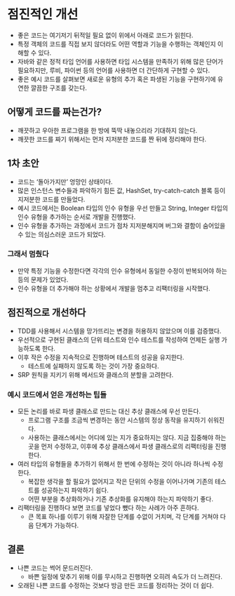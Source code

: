 # 점진적인 개선

- 좋은 코드는 여기저기 뒤적일 필요 없이 위에서 아래로 코드가 읽힌다.
- 특정 객체의 코드를 직접 보지 않더라도 어떤 역할과 기능을 수행하는 객체인지 이해할 수 있다.
- 자바와 같은 정적 타입 언어를 사용하면 타입 시스템을 만족하기 위해 많은 단어가 필요하지만, 루비, 파이썬 등의 언어를 사용하면 더 간단하게 구현할 수 있다.
- 좋은 예시 코드를 살펴보면 새로운 유형의 추가 혹은 파생된 기능을 구현하기에 유연한 깔끔한 구조를 갖는다.

## 어떻게 코드를 짜는건가?

- 깨끗하고 우아한 프로그램을 한 방에 뚝딱 내놓으리라 기대하지 않는다.
- 깨끗한 코드를 짜기 위해서는 먼저 지저분한 코드를 짠 뒤에 정리해야 한다.

## 1차 초안

- 코드는 ‘돌아가지만’ 엉망인 상태이다.
- 많은 인스턴스 변수들과 파악하기 힘든 값, HashSet, try-catch-catch 블록 등이 지저분한 코드를 만들었다.
- 예시 코드에서는 Boolean 타입의 인수 유형을 우선 만들고 String, Integer 타입의 인수 유형을 추가하는 순서로 개발을 진행했다.
- 인수 유형을 추가하는 과정에서 코드가 점차 지저분해지며 버그와 결함이 숨어있을 수 있는 의심스러운 코드가 되었다.

### 그래서 멈췄다

- 만약 특정 기능을 수정한다면 각각의 인수 유형에서 동일한 수정이 반복되어야 하는 등의 문제가 있었다.
- 인수 유형을 더 추가해야 하는 상황에서 개발을 멈추고 리팩터링을 시작했다.

## 점진적으로 개선하다

- TDD를 사용해서 시스템을 망가뜨리는 변경을 허용하지 않았으며 이를 검증했다.
- 우선적으로 구현된 클래스의 단위 테스트와 인수 테스트를 작성하여 언제든 실행 가능하도록 한다.
- 이후 작은 수정을 지속적으로 진행하며 테스트의 성공을 유지한다.
    - 테스트에 실패하지 않도록 하는 것이 가장 중요하다.
- SRP 원칙을 지키기 위해 메서드와 클래스의 분할을 고려한다.

### 예시 코드에서 얻은 개선하는 팁들

- 모든 논리를 바로 파생 클래스로 만드는 대신 추상 클래스에 우선 만든다.
    - 프로그램 구조를 조금씩 변경하는 동안 시스템의 정상 동작을 유지하기 쉬워진다.
    - 사용하는 클래스에서는 어디에 있는 지가 중요하지는 않다. 지금 집중해야 하는 곳을 먼저 수정하고, 이후에 추상 클래스에서 파생 클래스로의 리팩터링을 진행한다.
- 여러 타입의 유형들을 추가하기 위해서 한 번에 수정하는 것이 아니라 하나씩 수정한다.
    - 복잡한 생각을 할 필요가 없어지고 작은 단위의 수정을 이어나가며 기존의 테스트를 성공하는지 파악하기 쉽다.
    - 어떤 부분을 추상화하거나 기존 추상화를 유지해야 하는지 파악하기 좋다.
- 리팩터링을 진행하다 보면 코드를 넣었다 뺐다 하는 사례가 아주 흔하다.
    - 큰 목표 하나를 이루기 위해 자잘한 단계를 수없이 거치며, 각 단계를 거쳐야 다음 단계가 가능하다.

## 결론

- 나쁜 코드는 썩어 문드러진다.
    - 바쁜 일정에 맞추기 위해 이를 무시하고 진행하면 오히려 속도가 더 느려진다.
- 오래된 나쁜 코드를 수정하는 것보다 방금 만든 코드를 정리하는 것이 더 쉽다.